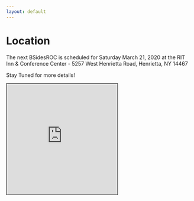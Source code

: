 ```yaml
---
layout: default
---
```

# Location
The next BSidesROC is scheduled for Saturday March 21, 2020 at the RIT Inn & Conference Center -  5257 West Henrietta Road, Henrietta, NY 14467

Stay Tuned for more details!

<iframe class="w-100 mr-3" width="300" height="300" frameborder="0" scrolling="no" marginheight="0" marginwidth="0" src="https://www.openstreetmap.org/export/embed.html?bbox=-77.6611089706421%2C43.047786823660225%2C-77.65756845474245%2C43.04952934304319&amp;layer=mapnik" style="border: 1px solid black"></iframe>